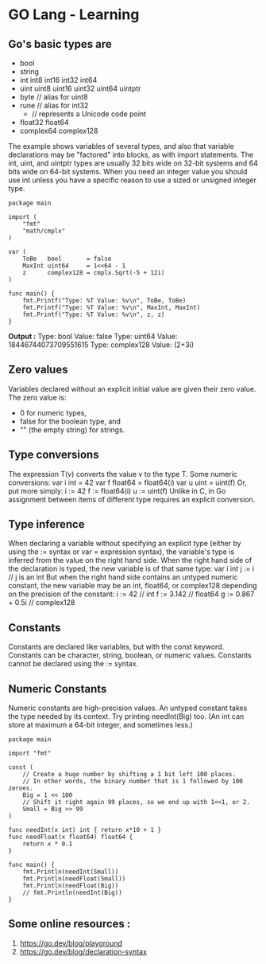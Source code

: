 # GO Lang - Learning

## Go's basic types are

 - bool
- string
- int  int8  int16  int32  int64
- uint uint8 uint16 uint32 uint64 uintptr
- byte // alias for uint8 
- rune // alias for int32
    - // represents a Unicode code point
- float32 float64
- complex64 complex128

The example shows variables of several types, and also that variable declarations may be "factored" into blocks, as with import statements.
The int, uint, and uintptr types are usually 32 bits wide on 32-bit systems and 64 bits wide on 64-bit systems. When you need an integer value you should use int unless you have a specific reason to use a sized or unsigned integer type.

```
package main

import (
	"fmt"
	"math/cmplx"
)

var (
	ToBe   bool       = false
	MaxInt uint64     = 1<<64 - 1
	z      complex128 = cmplx.Sqrt(-5 + 12i)
)

func main() {
	fmt.Printf("Type: %T Value: %v\n", ToBe, ToBe)
	fmt.Printf("Type: %T Value: %v\n", MaxInt, MaxInt)
	fmt.Printf("Type: %T Value: %v\n", z, z)
}

```
**Output :** 
Type: bool Value: false
Type: uint64 Value: 18446744073709551615
Type: complex128 Value: (2+3i)

## Zero values

Variables declared without an explicit initial value are given their zero value.
The zero value is:
* 0 for numeric types,
* false for the boolean type, and
* "" (the empty string) for strings.

## Type conversions

The expression T(v) converts the value v to the type T.
Some numeric conversions:
var i int = 42
var f float64 = float64(i)
var u uint = uint(f)
Or, put more simply:
i := 42
f := float64(i)
u := uint(f)
Unlike in C, in Go assignment between items of different type requires an explicit conversion.

## Type inference

When declaring a variable without specifying an explicit type (either by using the := syntax or var = expression syntax), the variable's type is inferred from the value on the right hand side.
When the right hand side of the declaration is typed, the new variable is of that same type:
var i int
j := i // j is an int
But when the right hand side contains an untyped numeric constant, the new variable may be an int, float64, or complex128 depending on the precision of the constant:
i := 42           // int
f := 3.142        // float64
g := 0.867 + 0.5i // complex128

## Constants

Constants are declared like variables, but with the const keyword.
Constants can be character, string, boolean, or numeric values.
Constants cannot be declared using the := syntax.

## Numeric Constants

Numeric constants are high-precision values.
An untyped constant takes the type needed by its context.
Try printing needInt(Big) too.
(An int can store at maximum a 64-bit integer, and sometimes less.)

```
package main

import "fmt"

const (
	// Create a huge number by shifting a 1 bit left 100 places.
	// In other words, the binary number that is 1 followed by 100 zeroes.
	Big = 1 << 100
	// Shift it right again 99 places, so we end up with 1<<1, or 2.
	Small = Big >> 99
)

func needInt(x int) int { return x*10 + 1 }
func needFloat(x float64) float64 {
	return x * 0.1
}

func main() {
	fmt.Println(needInt(Small))
	fmt.Println(needFloat(Small))
	fmt.Println(needFloat(Big))
	// fmt.Println(needInt(Big))
}
```

## Some online resources :

 1. https://go.dev/blog/playground
 2. https://go.dev/blog/declaration-syntax


